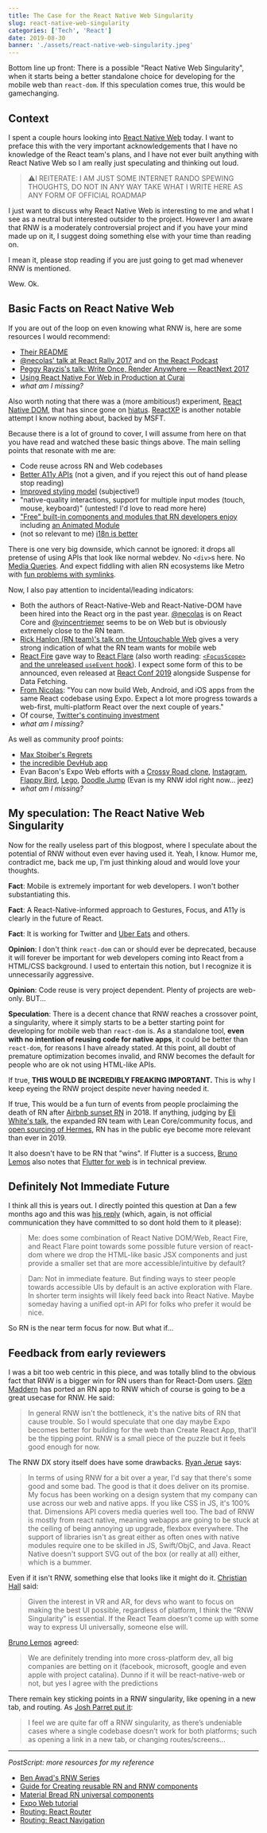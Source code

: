 ```yaml
---
title: The Case for the React Native Web Singularity
slug: react-native-web-singularity
categories: ['Tech', 'React']
date: 2019-08-30
banner: './assets/react-native-web-singularity.jpeg'
---
```


Bottom line up front: There is a possible "React Native Web Singularity", when it starts being a better standalone choice for developing for the mobile web than `react-dom`. If this speculation comes true, this would be gamechanging.

## Context

I spent a couple hours looking into [React Native Web](https://github.com/necolas/react-native-web) today. I want to preface this with the very important acknowledgements that I have no knowledge of the React team's plans, and I have not ever built anything with React Native Web so I am really just speculating and thinking out loud.

> ⚠️I REITERATE: I AM JUST SOME INTERNET RANDO SPEWING THOUGHTS, DO NOT IN ANY WAY TAKE WHAT I WRITE HERE AS ANY FORM OF OFFICIAL ROADMAP

I just want to discuss why React Native Web is interesting to me and what I see as a neutral but interested outsider to the project. However I am aware that RNW is a moderately controversial project and if you have your mind made up on it, I suggest doing something else with your time than reading on.

I mean it, please stop reading if you are just going to get mad whenever RNW is mentioned.

Wew. Ok.

## Basic Facts on React Native Web

If you are out of the loop on even knowing what RNW is, here are some resources I would recommend:

- [Their README](https://github.com/necolas/react-native-web#react-native-for-web)
- [@necolas' talk at React Rally 2017](https://www.youtube.com/watch?v=tFFn39lLO-U) and on [the React Podcast](https://changelog.com/reactpodcast/1)
- [Peggy Rayzis's talk: Write Once, Render Anywhere — ReactNext 2017](https://www.youtube.com/watch?v=HLWM2uhv2wI&feature=youtu.be)
- [Using React Native For Web in Production at Curai](https://medium.com/curai-tech/using-react-native-for-web-in-production-at-curai-53202945b0b3)
- _what am I missing?_

Also worth noting that there was a (more ambitious!) experiment, [React Native DOM](https://github.com/vincentriemer/react-native-dom/), that has since gone on [hiatus](https://github.com/vincentriemer/react-native-dom/issues/102). [ReactXP](https://microsoft.github.io/reactxp/) is another notable attempt I know nothing about, backed by MSFT.

Because there is a lot of ground to cover, I will assume from here on that you have read and watched these basic things above. The main selling points that resonate with me are:

- Code reuse across RN and Web codebases
- [Better A11y APIs](https://github.com/necolas/react-native-web/blob/master/docs/guides/accessibility.md) (not a given, and if you reject this out of hand please stop reading)
- [Improved styling model](https://github.com/necolas/react-native-web/blob/master/docs/guides/style.md) (subjective!)
- "native-quality interactions, support for multiple input modes (touch, mouse, keyboard)" (untested! I'd love to read more here)
- ["Free" built-in components and modules that RN developers enjoy](https://github.com/necolas/react-native-web#components) including [an Animated Module](https://github.com/necolas/react-native-web#modules)
- (not so relevant to me) [i18n is better](https://github.com/necolas/react-native-web/blob/master/docs/guides/internationalization.md)

There is one very big downside, which cannot be ignored: it drops all pretense of using APIs that look like normal webdev. No `<div>`s here. No [Media Queries](https://github.com/necolas/react-native-web/blob/master/docs/guides/style.md#what-about-media-queries). And expect fiddling with alien RN ecosystems like Metro with [fun problems with symlinks](https://github.com/facebook/metro/issues/1).

Now, I also pay attention to incidental/leading indicators:

- Both the authors of React-Native-Web and React-Native-DOM have been hired into the React org in the past year. [@necolas](https://twitter.com/necolas) is on React Core and [@vincentriemer](https://twitter.com/vincentriemer) seems to be on Web but is obviously extremely close to the RN team.
- [Rick Hanlon (RN team)'s talk on the Untouchable Web](https://www.youtube.com/watch?v=LhKglxQT4sU) gives a very strong indication of what the RN team wants for mobile web
- [React Fire](https://github.com/facebook/react/issues/13525) gave way to [React Flare](https://github.com/facebook/react/issues/15257) (also worth reading: [`<FocusScope>` and the unreleased `useEvent` hook](https://github.com/facebook/react/issues/16009)). I expect some form of this to be announced, even released at [React Conf 2019](https://conf.reactjs.org/) alongside Suspense for Data Fetching.
- [From Nicolas](https://mobile.twitter.com/necolas/status/1136687268377219073): "You can now build Web, Android, and iOS apps from the same React codebase using Expo. Expect a lot more progress towards a web-first, multi-platform React over the next couple of years."
- Of course, [Twitter's continuing investment](https://twitter.com/paularmstrong/status/1070472670452559872)
- _what am I missing?_

As well as community proof points:

- [Max Stoiber's Regrets](https://mxstbr.com/thoughts/tech-choice-regrets-at-spectrum/)
- [the incredible DevHub app](https://github.com/devhubapp/devhub)
- Evan Bacon's Expo Web efforts with a [Crossy Road clone](https://github.com/EvanBacon/Expo-Crossy-Road), [Instagram](https://github.com/EvanBacon/Instagram), [Flappy Bird](https://flappybacon.netlify.com/), [Lego](https://ldr.netlify.com/), [Doodle Jump](https://doodlejump.netlify.com/) (Evan is my RNW idol right now... jeez)
- _what am I missing?_

## My speculation: The React Native Web Singularity

Now for the really useless part of this blogpost, where I speculate about the potential of RNW without even ever having used it. Yeah, I know. Humor me, contradict me, back me up, I'm just thinking aloud and would love your thoughts.

**Fact**: Mobile is extremely important for web developers. I won't bother substantiating this.

**Fact**: A React-Native-informed approach to Gestures, Focus, and A11y is clearly in the future of React.

**Fact**: It is working for Twitter and [Uber Eats](https://www.youtube.com/watch?v=RV9rxrNIxnY) and others.

**Opinion**: I don't think `react-dom` can or should ever be deprecated, because it will forever be important for web developers coming into React from a HTML/CSS background. I used to entertain this notion, but I recognize it is unnecessarily aggressive.

**Opinion**: Code reuse is very project dependent. Plenty of projects are web-only. BUT...

**Speculation**: There is a decent chance that RNW reaches a crossover point, a singularity, where it simply starts to be a better starting point for developing for mobile web than `react-dom` is. As a standalone tool, **even with no intention of reusing code for native apps**, it could be better than `react-dom`, for reasons I have already stated. At this point, all doubt of premature optimization becomes invalid, and RNW becomes the default for people who are ok not using HTML-like APIs.

If true, **THIS WOULD BE INCREDIBLY FREAKING IMPORTANT.** This is why I keep eyeing the RNW project despite never having needed it.

If true, This would be a fun turn of events from people proclaiming the death of RN after [Airbnb sunset RN](https://medium.com/airbnb-engineering/sunsetting-react-native-1868ba28e30a) in 2018. If anything, judging by [Eli White's talk](https://mobile.twitter.com/Eli_White/status/1123490937785782273), the expanded RN team with Lean Core/community focus, and [open sourcing of Hermes](https://www.youtube.com/watch?v=zEjqDWqeDdg), RN has in the public eye become more relevant than ever in 2019.

It also doesn't have to be RN that "wins". If Flutter is a success, [Bruno Lemos](https://twitter.com/brunolemos) also notes that [Flutter for web](https://flutter.dev/web) is in technical preview.

## Definitely Not Immediate Future

I think all this is years out. I directly pointed this question at Dan a few months ago and this was [his reply](https://mobile.twitter.com/dan_abramov/status/1135421892851064832) (which, again, is not official communication they have committed to so dont hold them to it please):

> Me: does some combination of React Native DOM/Web, React Fire, and React Flare point towards some possible future version of react-dom where we drop the HTML-like basic JSX components and just provide a smaller set that are more accessible/intuitive by default?

> Dan: Not in immediate feature. But finding ways to steer people towards accessible UIs by default is an active exploration with Flare. In shorter term insights will likely feed back into React Native. Maybe someday having a unified opt-in API for folks who prefer it would be nice.

So RN is the near term focus for now. But what if...

## Feedback from early reviewers

I was a bit too web centric in this piece, and was totally blind to the obvious fact that RNW is a bigger win for RN users than for React-Dom users. [Glen Maddern](http://twitter.com/glenmaddern) has ported an RN app to RNW which of course is going to be a great usecase for RNW. He said:

> In general RNW isn't the bottleneck, it's the native bits of RN that cause trouble. So I would speculate that one day maybe Expo becomes better for building for the web than Create React App, that'll be the tipping point. RNW is a small piece of the puzzle but it feels good enough for now.

The RNW DX story itself does have some drawbacks. [Ryan Jerue](https://twitter.com/rjerue) says:

> In terms of using RNW for a bit over a year, I'd say that there's some good and some bad. The good is that it does deliver on its promise. My focus has been working on a design system that my company can use across our web and native apps. If you like CSS in JS, it's 100% that. Dimensions API covers media queries well too. The bad of RNW is mostly from react native, meaning webapps are going to be stuck at the ceiling of being annoying up upgrade, flexbox everywhere. The support of libraries isn't as great either as often ones with native modules require one to be skilled in JS, Swift/ObjC, and Java. React Native doesn't support SVG out of the box (or really at all) either, which is a bummer.

Even if it isn't RNW, something else that looks like it might do it. [Christian Hall](https://twitter.com/jchristianhall) said:

> Given the interest in VR and AR, for devs who want to focus on making the best UI possible, regardless of platform, I think the “RNW Singularity” is essential. If the React Team doesn’t come up with some way to express UI universally, someone else will.

[Bruno Lemos](https://twitter.com/brunolemos) agreed:

> We are definitely trending into more cross-platform dev, all big companies are betting on it (facebook, microsoft, google and even apple with project catalina). Dunno if it will be react-native-web or not, but yes I agree with the predictions

There remain key sticking points in a RNW singularity, like opening in a new tab, and routing. As [Josh Parret put it](https://twitter.com/JTParrett/status/1167853538057379840):

> I feel we are quite far off a RNW singularity, as there’s undeniable cases where a single codebase doesn’t work for both platforms; such as opening a link in a new tab, or changing routes/screens...

---

_PostScript: more resources for my reference_

- [Ben Awad's RNW Series](https://www.reddit.com/r/reactjs/comments/aw65z8/react_native_web_workout_app_tutorial/)
- [Guide for Creating reusable RN and RNW components](https://medium.com/@yannickdot/write-once-run-anywhere-with-create-react-native-app-and-react-native-web-ad40db63eed0)
- [Material Bread RN universal components](https://www.reddit.com/r/reactjs/comments/brgtqb/how_to_make_a_react_component_library_for_both/eoge9yo/)
- [Expo Web tutorial](https://medium.com/@toastui/from-zero-to-publish-expo-web-react-native-for-web-tutorial-e3e020d6d3ff)
- [Routing: React Router](https://github.com/edupooch/simple-crna-routing)
- [Routing: React Navigation](https://pickering.org/using-react-native-react-native-web-and-react-navigation-in-a-single-project-cfd4bcca16d0)
